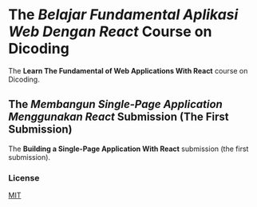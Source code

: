 # The _Belajar Fundamental Aplikasi Web Dengan React_ Course on Dicoding

The **Learn The Fundamental of Web Applications With React** course on Dicoding.

## The _Membangun Single-Page Application Menggunakan React_ Submission (The First Submission)

The **Building a Single-Page Application With React** submission (the first submission).

### License

[MIT](https://github.com/syahdaromansyah/dicoding-first-submission-bfawdr/blob/main/LICENSE.md)
